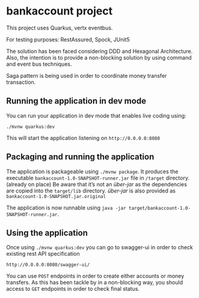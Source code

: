 # bankaccount project

This project uses Quarkus, vertx eventbus.

For testing purposes: RestAssured, Spock, JUnit5

The solution has been faced considering DDD and Hexagonal Architecture. Also, the intention is to provide a non-blocking solution 
by using command and event bus techniques.

Saga pattern is being used in order to coordinate money transfer transaction.

## Running the application in dev mode

You can run your application in dev mode that enables live coding using:
```
./mvnw quarkus:dev
```
This will start the application listening on `http://0.0.0.0:8080`
## Packaging and running the application

The application is packageable using `./mvnw package`.
It produces the executable `bankaccount-1.0-SNAPSHOT-runner.jar` file in `/target` directory. (already on place)
Be aware that it’s not an _über-jar_ as the dependencies are copied into the `target/lib` directory. _über-jar_ is also provided as `bankaccount-1.0-SNAPSHOT.jar.original`

The application is now runnable using `java -jar target/bankaccount-1.0-SNAPSHOT-runner.jar`.

## Using the application
Once using `./mvnw quarkus:dev` you can go to swagger-ui in order to check existing rest API specification
```
http://0.0.0.0:8080/swagger-ui/
```
You can use `POST` endpoints in order to create either accounts or money transfers. 
As this has been tackle by in a non-blocking way, you should access to `GET` endpoints in order to check final status.
